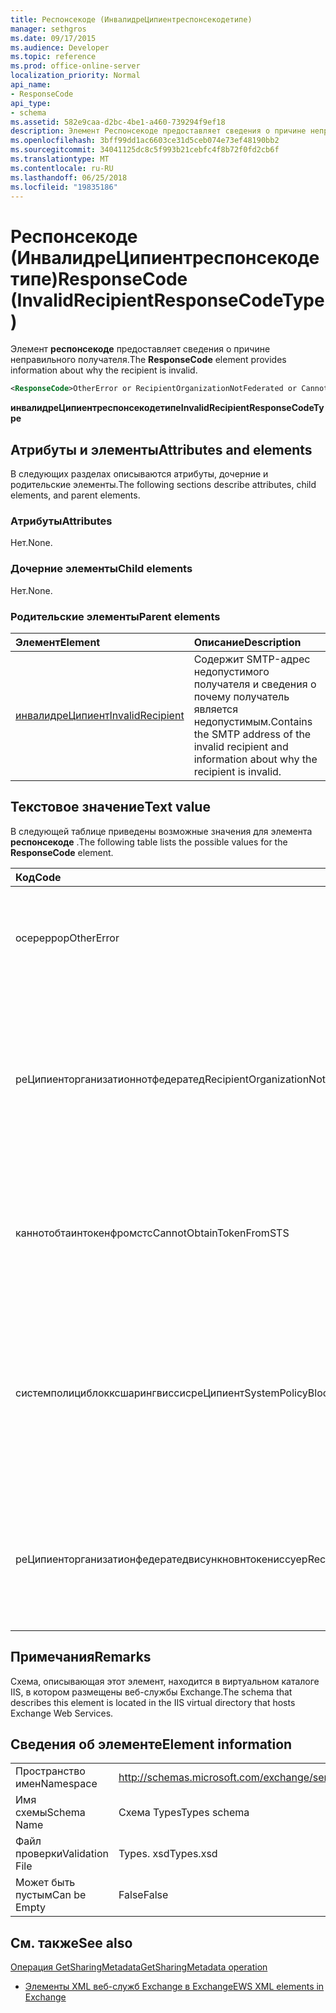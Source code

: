 ```yaml
---
title: Респонсекоде (ИнвалидреЦипиентреспонсекодетипе)
manager: sethgros
ms.date: 09/17/2015
ms.audience: Developer
ms.topic: reference
ms.prod: office-online-server
localization_priority: Normal
api_name:
- ResponseCode
api_type:
- schema
ms.assetid: 582e9caa-d2bc-4be1-a460-739294f9ef18
description: Элемент Респонсекоде предоставляет сведения о причине неправильного получателя.
ms.openlocfilehash: 3bff99dd1ac6603ce31d5ceb074e73ef48190bb2
ms.sourcegitcommit: 34041125dc8c5f993b21cebfc4f8b72f0fd2cb6f
ms.translationtype: MT
ms.contentlocale: ru-RU
ms.lasthandoff: 06/25/2018
ms.locfileid: "19835186"
---
```

# <a name="responsecode-invalidrecipientresponsecodetype"></a><span data-ttu-id="3f314-103">Респонсекоде (ИнвалидреЦипиентреспонсекодетипе)</span><span class="sxs-lookup"><span data-stu-id="3f314-103">ResponseCode (InvalidRecipientResponseCodeType)</span></span>

<span data-ttu-id="3f314-104">Элемент **респонсекоде** предоставляет сведения о причине неправильного получателя.</span><span class="sxs-lookup"><span data-stu-id="3f314-104">The **ResponseCode** element provides information about why the recipient is invalid.</span></span> 
  
```XML
<ResponseCode>OtherError or RecipientOrganizationNotFederated or CannotObtainTokenFromSTS or SystemPolicyBlocksSharingWithThisRecipient or RecipientOrganizationFederatedWithUnknownTokenIssuer</ResponseCode>
```

 <span data-ttu-id="3f314-105">**инвалидреЦипиентреспонсекодетипе**</span><span class="sxs-lookup"><span data-stu-id="3f314-105">**InvalidRecipientResponseCodeType**</span></span>
## <a name="attributes-and-elements"></a><span data-ttu-id="3f314-106">Атрибуты и элементы</span><span class="sxs-lookup"><span data-stu-id="3f314-106">Attributes and elements</span></span>

<span data-ttu-id="3f314-107">В следующих разделах описываются атрибуты, дочерние и родительские элементы.</span><span class="sxs-lookup"><span data-stu-id="3f314-107">The following sections describe attributes, child elements, and parent elements.</span></span>
  
### <a name="attributes"></a><span data-ttu-id="3f314-108">Атрибуты</span><span class="sxs-lookup"><span data-stu-id="3f314-108">Attributes</span></span>

<span data-ttu-id="3f314-109">Нет.</span><span class="sxs-lookup"><span data-stu-id="3f314-109">None.</span></span>
  
### <a name="child-elements"></a><span data-ttu-id="3f314-110">Дочерние элементы</span><span class="sxs-lookup"><span data-stu-id="3f314-110">Child elements</span></span>

<span data-ttu-id="3f314-111">Нет.</span><span class="sxs-lookup"><span data-stu-id="3f314-111">None.</span></span>
  
### <a name="parent-elements"></a><span data-ttu-id="3f314-112">Родительские элементы</span><span class="sxs-lookup"><span data-stu-id="3f314-112">Parent elements</span></span>

|<span data-ttu-id="3f314-113">**Элемент**</span><span class="sxs-lookup"><span data-stu-id="3f314-113">**Element**</span></span>|<span data-ttu-id="3f314-114">**Описание**</span><span class="sxs-lookup"><span data-stu-id="3f314-114">**Description**</span></span>|
|:-----|:-----|
|[<span data-ttu-id="3f314-115">инвалидреЦипиент</span><span class="sxs-lookup"><span data-stu-id="3f314-115">InvalidRecipient</span></span>](invalidrecipient.md) <br/> |<span data-ttu-id="3f314-116">Содержит SMTP-адрес недопустимого получателя и сведения о почему получатель является недопустимым.</span><span class="sxs-lookup"><span data-stu-id="3f314-116">Contains the SMTP address of the invalid recipient and information about why the recipient is invalid.</span></span>  <br/> |
   
## <a name="text-value"></a><span data-ttu-id="3f314-117">Текстовое значение</span><span class="sxs-lookup"><span data-stu-id="3f314-117">Text value</span></span>

<span data-ttu-id="3f314-118">В следующей таблице приведены возможные значения для элемента **респонсекоде** .</span><span class="sxs-lookup"><span data-stu-id="3f314-118">The following table lists the possible values for the **ResponseCode** element.</span></span> 
  
|<span data-ttu-id="3f314-119">**Код**</span><span class="sxs-lookup"><span data-stu-id="3f314-119">**Code**</span></span>|<span data-ttu-id="3f314-120">**Описание**</span><span class="sxs-lookup"><span data-stu-id="3f314-120">**Description**</span></span>|
|:-----|:-----|
|<span data-ttu-id="3f314-121">осереррор</span><span class="sxs-lookup"><span data-stu-id="3f314-121">OtherError</span></span>  <br/> |<span data-ttu-id="3f314-122">Указывает на то, что ошибка не указана другим кодом ответа на сообщение об ошибке.</span><span class="sxs-lookup"><span data-stu-id="3f314-122">Indicates that the error is not specified by another error response code.</span></span>  <br/> |
|<span data-ttu-id="3f314-123">реЦипиенторганизатионнотфедератед</span><span class="sxs-lookup"><span data-stu-id="3f314-123">RecipientOrganizationNotFederated</span></span>  <br/> |<span data-ttu-id="3f314-124">Указывает, что отношение общего доступа недоступно в Организации, указанной в SMTP-адресе электронной почты получателя.</span><span class="sxs-lookup"><span data-stu-id="3f314-124">Indicates that a sharing relationship is not available with the organization specified in the recipient's SMTP e-mail address.</span></span>  <br/> |
|<span data-ttu-id="3f314-125">каннотобтаинтокенфромстс</span><span class="sxs-lookup"><span data-stu-id="3f314-125">CannotObtainTokenFromSTS</span></span>  <br/> |<span data-ttu-id="3f314-126">Указывает, что при получении маркера безопасности от сервера маркеров возникла проблема.</span><span class="sxs-lookup"><span data-stu-id="3f314-126">Indicates that there was a problem obtaining a security token from the token server.</span></span>  <br/> |
|<span data-ttu-id="3f314-127">системполициблокксшарингвиссисреЦипиент</span><span class="sxs-lookup"><span data-stu-id="3f314-127">SystemPolicyBlocksSharingWithThisRecipient</span></span>  <br/> |<span data-ttu-id="3f314-128">Указывает, что системный администратор установил системную политику, которая блокирует общий доступ для указанного получателя.</span><span class="sxs-lookup"><span data-stu-id="3f314-128">Indicates that the system administrator has set a system policy that blocks sharing with the specified recipient.</span></span>  <br/> |
|<span data-ttu-id="3f314-129">реЦипиенторганизатионфедератедвисункновнтокениссуер</span><span class="sxs-lookup"><span data-stu-id="3f314-129">RecipientOrganizationFederatedWithUnknownTokenIssuer</span></span>  <br/> |<span data-ttu-id="3f314-130">Указывает, что служба безопасного токена, используемая указанным получателем, неизвестна.</span><span class="sxs-lookup"><span data-stu-id="3f314-130">Indicates that the secure token service that is used by the specified recipient is unknown.</span></span>  <br/> |
   
## <a name="remarks"></a><span data-ttu-id="3f314-131">Примечания</span><span class="sxs-lookup"><span data-stu-id="3f314-131">Remarks</span></span>

<span data-ttu-id="3f314-132">Схема, описывающая этот элемент, находится в виртуальном каталоге IIS, в котором размещены веб-службы Exchange.</span><span class="sxs-lookup"><span data-stu-id="3f314-132">The schema that describes this element is located in the IIS virtual directory that hosts Exchange Web Services.</span></span>
  
## <a name="element-information"></a><span data-ttu-id="3f314-133">Сведения об элементе</span><span class="sxs-lookup"><span data-stu-id="3f314-133">Element information</span></span>

|||
|:-----|:-----|
|<span data-ttu-id="3f314-134">Пространство имен</span><span class="sxs-lookup"><span data-stu-id="3f314-134">Namespace</span></span>  <br/> |http://schemas.microsoft.com/exchange/services/2006/types  <br/> |
|<span data-ttu-id="3f314-135">Имя схемы</span><span class="sxs-lookup"><span data-stu-id="3f314-135">Schema Name</span></span>  <br/> |<span data-ttu-id="3f314-136">Схема Types</span><span class="sxs-lookup"><span data-stu-id="3f314-136">Types schema</span></span>  <br/> |
|<span data-ttu-id="3f314-137">Файл проверки</span><span class="sxs-lookup"><span data-stu-id="3f314-137">Validation File</span></span>  <br/> |<span data-ttu-id="3f314-138">Types. xsd</span><span class="sxs-lookup"><span data-stu-id="3f314-138">Types.xsd</span></span>  <br/> |
|<span data-ttu-id="3f314-139">Может быть пустым</span><span class="sxs-lookup"><span data-stu-id="3f314-139">Can be Empty</span></span>  <br/> |<span data-ttu-id="3f314-140">False</span><span class="sxs-lookup"><span data-stu-id="3f314-140">False</span></span>  <br/> |
   
## <a name="see-also"></a><span data-ttu-id="3f314-141">См. также</span><span class="sxs-lookup"><span data-stu-id="3f314-141">See also</span></span>



[<span data-ttu-id="3f314-142">Операция GetSharingMetadata</span><span class="sxs-lookup"><span data-stu-id="3f314-142">GetSharingMetadata operation</span></span>](getsharingmetadata-operation.md)


- [<span data-ttu-id="3f314-143">Элементы XML веб-служб Exchange в Exchange</span><span class="sxs-lookup"><span data-stu-id="3f314-143">EWS XML elements in Exchange</span></span>](ews-xml-elements-in-exchange.md)

